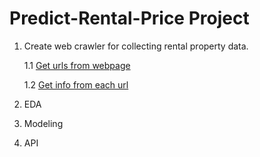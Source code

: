 # Predict-Rental-Price Project

1. Create web crawler for collecting rental property data.

   1.1 [Get urls from webpage](Links_Scrape.ipynb)
   
   1.2 [Get info from each url](Info_Scrape.ipynb)
   
2. EDA
3. Modeling
4. API
